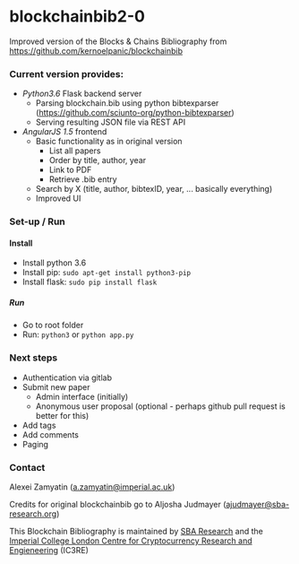 # blockchainbib2-0

Improved version of the Blocks & Chains Bibliography from https://github.com/kernoelpanic/blockchainbib

### Current version provides:
+ *Python3.6* Flask backend server
  + Parsing blockchain.bib using python bibtexparser (https://github.com/sciunto-org/python-bibtexparser) 
  + Serving resulting JSON file via REST API
 + *AngularJS 1.5* frontend
   + Basic functionality as in original version
     + List all papers
     + Order by title, author, year
     + Link to PDF
     + Retrieve .bib entry
   + Search by X (title, author, bibtexID, year, ... basically everything)
   + Improved UI
   
   
 ### Set-up / Run
 
 #### Install
 * Install python 3.6
 * Install pip: ```sudo apt-get install python3-pip```
 * Install flask: ```sudo pip install flask```
 
 ##### Run
 * Go to root folder
 * Run: ```python3``` or ```python app.py```
 
 ### Next steps
 
 + Authentication via gitlab
 + Submit new paper
   + Admin interface (initially)
   + Anonymous user proposal (optional - perhaps github pull request is better for this)
 + Add tags
 + Add comments
 + Paging

### Contact

Alexei Zamyatin (a.zamyatin@imperial.ac.uk)

Credits for original blockchainbib go to Aljosha Judmayer (ajudmayer@sba-research.org)

This Blockchain Bibliography is maintained by [SBA Research](https://www.blockchain.sba-research.org/) and the [Imperial College London Centre for Cryptocurrency Research and Engieneering](https://www.imperial.ac.uk/cryptocurrency) (IC3RE)
